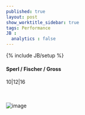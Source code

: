 ```yaml
---
published: true
layout: post
show_worktitle_sidebar: true
tags: Performance
JB :
  analytics : false
---
```


{% include JB/setup %}




<p>
<h4>Sperl / Fischer / Gross</h4>
10|12|16

<br /><br />
<img src="{{ site.url }}/images/fischer_sperl.jpg" alt="image">


</p>



